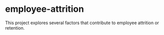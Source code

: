 # employee-attrition

This project explores several factors that contribute to employee attrition or retention. 
